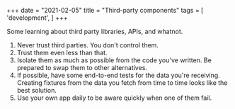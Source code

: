 +++
date = "2021-02-05"
title = "Third-party components"
tags = [
    'development', 
]
+++

Some learning about third party libraries, APIs, and whatnot.

1. Never trust third parties. You don't control them.
2. Trust them even less than that.
3. Isolate them as much as possible from the code you've written. Be prepared to swap them to other alternatives.
4. If possible, have some end-to-end tests for the data you're receiving. Creating fixtures from the data you fetch from time to time looks like the best solution.
5. Use your own app daily to be aware quickly when one of them fail.
